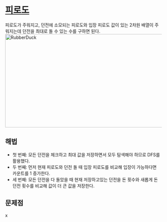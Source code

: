 # [피로도](https://github.com/malvr00/Java-algorithm/blob/master/programmers/level2/stap20/src/Main.java)

피로도가 주워지고, 던전에 소모되는 피로도와 입장 피로도 값이 있는 2차원 배열이 주워지는데 던전을 최대로 돌 수 있는 수를 구하면 된다.<br/>
<img src="https://github.com/malvr00/Java-algorithm/assets/77275513/bc528c2a-5467-42ad-badb-98da9983813e" width="600px" height="300px"
title="100px" alt="RubberDuck"></img><br/>

## 해법
* 첫 번째: 모든 던전을 체크하고 최대 값을 저장하면서 모두 탐색해야 하므로 DFS를 활용했다.
* 두 번째: 먼저 현재 피로도와 던전 돌 때 입장 피로도를 비교해 입장이 가능하다면 카운트를 1 증가한다.
* 세 번째: 모든 던전을 다 돌았을 때 현재 저장하고있는 던전을 돈 횟수와 새롭게 돈 던전 횟수를 비교해 값이 더 큰 값을 저장한다.



## 문제점
x